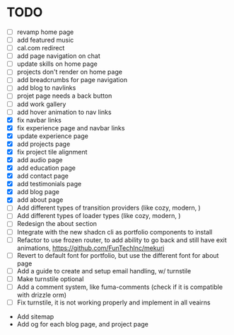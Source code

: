 # TODO

- [ ] revamp home page
- [ ] add featured music
- [ ] cal.com redirect
- [ ] add page navigation on chat
- [ ] update skills on home page
- [ ] projects don't render on home page
- [ ] add breadcrumbs for page navigation
- [ ] add blog to navlinks
- [ ] projet page needs a back button
- [ ] add work gallery
- [ ] add hover animation to nav links
- [x] fix navbar links
- [x] fix experience page and navbar links
- [x] update experience page
- [x] add projects page
- [x] fix project tile alignment
- [x] add audio page
- [x] add education page
- [x] add contact page
- [x] add testimonials page
- [x] add blog page
- [x] add about page
- [ ] Add different types of transition providers (like cozy, modern, )
- [ ] Add different types of loader types (like cozy, modern, )
- [ ] Redesign the about section
- [ ] Integrate with the new shadcn cli as portfolio components to install
- [ ] Refactor to use frozen router, to add ability to go back and still have exit
      animations, https://github.com/FunTechInc/mekuri
- [ ] Revert to default font for portfolio, but use the different font for about page
- [ ] Add a guide to create and setup email handling, w/ turnstile
- [ ] Make turnstile optional
- [ ] Add a comment system, like fuma-comments (check if it is compatible with drizzle orm)
- [ ] Fix turnstile, it is not working properly and implement in all veairns
- Add sitemap
- Add og for each blog page, and project page
